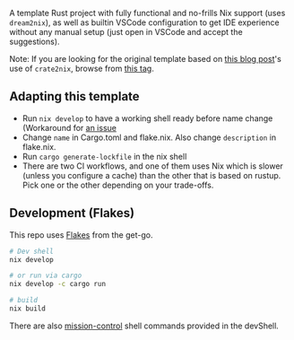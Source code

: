 A template Rust project with fully functional and no-frills Nix support (uses `dream2nix`), as well as builtin VSCode configuration to get IDE experience without any manual setup (just open in VSCode and accept the suggestions).

Note: If you are looking for the original template based on [this blog post](https://srid.ca/rust-nix)'s use of `crate2nix`, browse from [this tag](https://github.com/srid/rust-nix-template/tree/crate2nix).

## Adapting this template

- Run `nix develop` to have a working shell ready before name change (Workaround for [an issue](https://github.com/srid/rust-nix-template/issues/7#issuecomment-1097182528)
- Change `name` in Cargo.toml and flake.nix. Also change `description` in flake.nix.
- Run `cargo generate-lockfile` in the nix shell
- There are two CI workflows, and one of them uses Nix which is slower (unless you configure a cache) than the other that is based on rustup. Pick one or the other depending on your trade-offs.

## Development (Flakes)

This repo uses [Flakes](https://nixos.wiki/wiki/Flakes) from the get-go.

```bash
# Dev shell
nix develop

# or run via cargo
nix develop -c cargo run

# build
nix build
```

There are also [mission-control](https://github.com/Platonic-Systems/mission-control) shell commands provided in the devShell.
